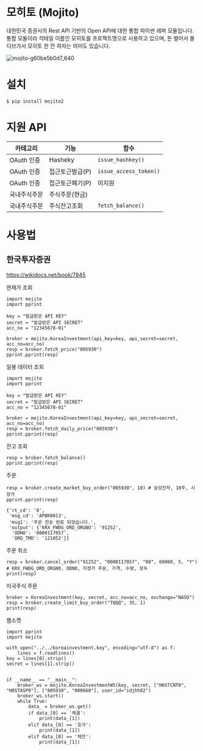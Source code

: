 # 모히토 (Mojito)

대한민국 증권사의 Rest API 기반의 Open API에 대한 통합 파이썬 레퍼 모듈입니다. 
통합 모듈이라 칵테일 이름인 모히토를 프로젝트명으로 사용하고 있으며, 돈 벌어서 몰디브가서 모히토 한 잔 하자는 의미도 있습니다. 

![mojito-g60be5b0d7_640](https://user-images.githubusercontent.com/23475470/161363305-93b48dfa-76d0-4ecd-b703-4d7529323dc9.jpg)

# 설치 

```
$ pip install mojito2
```

# 지원 API 

| 카테고리 | 기능 | 함수 |
|--------|-----|-----|
| OAuth 인증 | Hasheky | `issue_hashkey()` |
| OAuth 인증 | 접근토근발급(P) | `issue_access_token()` |
| OAuth 인증 | 접근토근폐기(P) | 미지원 |
| 국내주식주문 | 주식주문(현금) |  |
| 국내주식주문 | 주식잔고조회 | `fetch_balance()` |

# 사용법
## 한국투자증권

https://wikidocs.net/book/7845  

현재가 조회

```
import mojito
import pprint

key = "발급받은 API KEY"
secret = "발급받은 API SECRET"
acc_no = "12345678-01"

broker = mojito.KoreaInvestment(api_key=key, api_secret=secret, acc_no=acc_no)
resp = broker.fetch_price("005930")
pprint.pprint(resp)

```

일봉 데이터 조회 

```
import mojito
import pprint

key = "발급받은 API KEY"
secret = "발급받은 API SECRET"
acc_no = "12345678-01"

broker = mojito.KoreaInvestment(api_key=key, api_secret=secret, acc_no=acc_no)
resp = broker.fetch_daily_price("005930")
pprint.pprint(resp)
```

잔고 조회 

```
resp = broker.fetch_balance()
pprint.pprint(resp)
```

주문 

```
resp = broker.create_market_buy_order("005930", 10) # 삼성전자, 10주, 시장가
pprint.pprint(resp)
```

```
{'rt_cd': '0',
 'msg_cd': 'APBK0013',
 'msg1': '주문 전송 완료 되었습니다.',
 'output': {'KRX_FWDG_ORD_ORGNO': '91252',
  'ODNO': '0000117057',
  'ORD_TMD': '121052'}}
```

주문 취소

```
resp = broker.cancel_order("91252", "0000117057", "00", 60000, 5, "Y") # KRX_FWDG_ORD_ORGNO, ODNO, 지정가 주문, 가격, 수량, 모두 
print(resp)
```

미국주식 주문

```
broker = KoreaInvestment(key, secret, acc_no=acc_no, exchange="NASD")
resp = broker.create_limit_buy_order("TQQQ", 35, 1)
print(resp)
```

웹소켓
```
import pprint
import mojito

with open("../../koreainvestment.key", encoding="utf-8") as f:
    lines = f.readlines()
key = lines[0].strip()
secret = lines[1].strip()


if __name__ == "__main__":
    broker_ws = mojito.KoreaInvestmentWS(key, secret, ["H0STCNT0", "H0STASP0"], ["005930", "000660"], user_id="idjhh82")
    broker_ws.start()
    while True:
        data_ = broker_ws.get()
        if data_[0] == '체결':
            print(data_[1])
        elif data_[0] == '호가':
            print(data_[1])
        elif data_[0] == '체잔':
            print(data_[1])
```        
